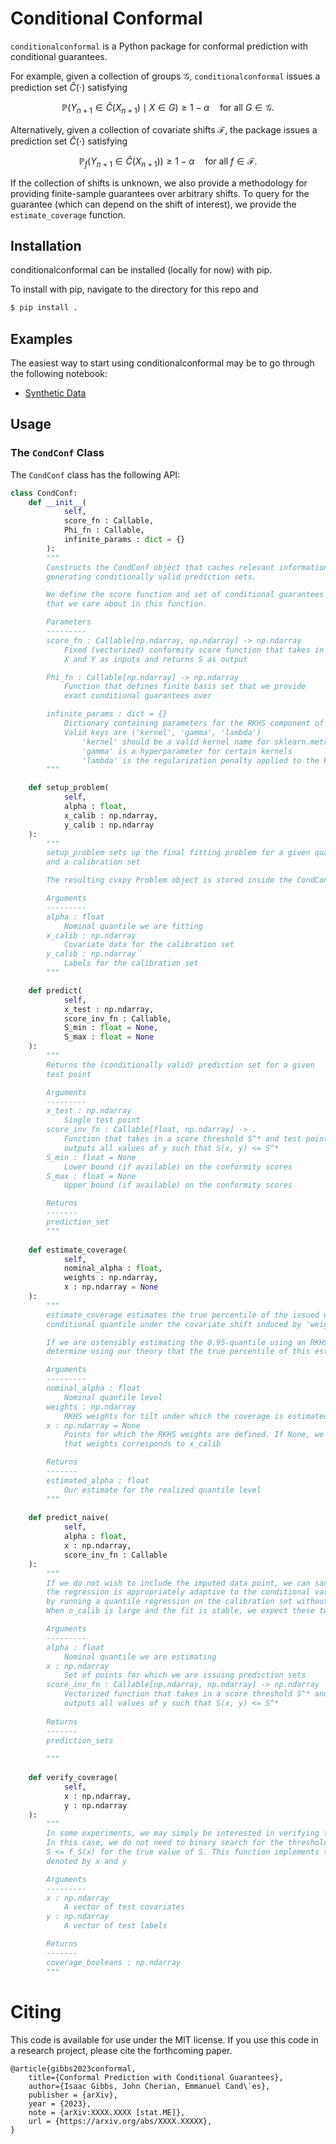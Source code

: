 # Conditional Conformal

`conditionalconformal` is a Python package for conformal prediction with 
conditional guarantees.

For example, given a collection of groups $\mathcal{G}$, `conditionalconformal` issues
a prediction set $\hat{C}(\cdot)$ satisfying

$$\mathbb{P}(Y_{n + 1} \in \hat{C}(X_{n + 1}) \mid X \in G) \geq 1 - \alpha \quad \text{for all $G \in \mathcal{G}$}.$$ 

Alternatively, given a collection of covariate shifts $\mathcal{F}$, the package issues
a prediction set $\hat{C}(\cdot)$ satisfying 

$$\mathbb{P}_ f(Y_{n + 1} \in \hat{C}(X_{n + 1})) \geq 1 - \alpha \quad \text{for all $f \in \mathcal{F}$}.$$ 


If the collection of shifts is unknown, we also provide a methodology
for providing finite-sample guarantees over arbitrary shifts. To query for the guarantee (which can
depend on the shift of interest), we provide the `estimate_coverage` function.

## Installation

conditionalconformal can be installed (locally for now) with pip.

To install with pip, navigate to the directory for this repo and

```bash
$ pip install . 
```

## Examples

The easiest way to start using conditionalconformal may be to go through the following notebook:

 * [Synthetic Data](https://github.com/jjcherian/conditional-conformal/blob/main/experiments/SyntheticData.ipynb)


## Usage

### The `CondConf` Class

The `CondConf` class has the following API:
```python
class CondConf:
    def __init__(
            self, 
            score_fn : Callable,
            Phi_fn : Callable,
            infinite_params : dict = {}
        ):
        """
        Constructs the CondConf object that caches relevant information for
        generating conditionally valid prediction sets.

        We define the score function and set of conditional guarantees
        that we care about in this function.

        Parameters
        ---------
        score_fn : Callable[np.ndarray, np.ndarray] -> np.ndarray
            Fixed (vectorized) conformity score function that takes in
            X and Y as inputs and returns S as output

        Phi_fn : Callable[np.ndarray] -> np.ndarray
            Function that defines finite basis set that we provide
            exact conditional guarantees over

        infinite_params : dict = {}
            Dictionary containing parameters for the RKHS component of the fit
            Valid keys are ('kernel', 'gamma', 'lambda')
                'kernel' should be a valid kernel name for sklearn.metrics.pairwise_kernels
                'gamma' is a hyperparameter for certain kernels
                'lambda' is the regularization penalty applied to the RKHS component
        """

    def setup_problem(
            self,
            alpha : float,
            x_calib : np.ndarray,
            y_calib : np.ndarray
    ):
        """
        setup_problem sets up the final fitting problem for a given quantile alpha
        and a calibration set

        The resulting cvxpy Problem object is stored inside the CondConf parent.

        Arguments
        ---------
        alpha : float 
            Nominal quantile we are fitting
        x_calib : np.ndarray
            Covariate data for the calibration set
        y_calib : np.ndarray
            Labels for the calibration set
        """

    def predict(
            self,
            x_test : np.ndarray,
            score_inv_fn : Callable,
            S_min : float = None,
            S_max : float = None
    ):
        """
        Returns the (conditionally valid) prediction set for a given 
        test point

        Arguments
        ---------
        x_test : np.ndarray
            Single test point
        score_inv_fn : Callable[float, np.ndarray] -> .
            Function that takes in a score threshold S^* and test point x and 
            outputs all values of y such that S(x, y) <= S^*
        S_min : float = None
            Lower bound (if available) on the conformity scores
        S_max : float = None
            Upper bound (if available) on the conformity scores

        Returns
        -------
        prediction_set
        """
    
    def estimate_coverage(
            self,
            nominal_alpha : float,
            weights : np.ndarray,
            x : np.ndarray = None
    ):
        """
        estimate_coverage estimates the true percentile of the issued estimate of the
        conditional quantile under the covariate shift induced by 'weights'

        If we are ostensibly estimating the 0.95-quantile using an RKHS fit, we may 
        determine using our theory that the true percentile of this estimate is only 0.93

        Arguments
        ---------
        nominal_alpha : float
            Nominal quantile level
        weights : np.ndarray
            RKHS weights for tilt under which the coverage is estimated
        x : np.ndarray = None
            Points for which the RKHS weights are defined. If None, we assume
            that weights corresponds to x_calib

        Returns
        -------
        estimated_alpha : float
            Our estimate for the realized quantile level
        """
    
    def predict_naive(
            self,
            alpha : float,
            x : np.ndarray,
            score_inv_fn : Callable
    ):
        """
        If we do not wish to include the imputed data point, we can sanity check that
        the regression is appropriately adaptive to the conditional variability in the data
        by running a quantile regression on the calibration set without any imputation. 
        When n_calib is large and the fit is stable, we expect these two sets to nearly coincide.

        Arguments
        ---------
        alpha : float
            Nominal quantile we are estimating
        x : np.ndarray
            Set of points for which we are issuing prediction sets
        score_inv_fn : Callable[np.ndarray, np.ndarray] -> np.ndarray
            Vectorized function that takes in a score threshold S^* and test point x and 
            outputs all values of y such that S(x, y) <= S^*
        
        Returns
        -------
        prediction_sets
        
        """
    
    def verify_coverage(
            self,
            x : np.ndarray,
            y : np.ndarray
    ):
        """
        In some experiments, we may simply be interested in verifying the coverage of our method.
        In this case, we do not need to binary search for the threshold S^*, but only need to verify that
        S <= f_S(x) for the true value of S. This function implements this check for test points
        denoted by x and y

        Arguments
        ---------
        x : np.ndarray
            A vector of test covariates
        y : np.ndarray
            A vector of test labels

        Returns
        -------
        coverage_booleans : np.ndarray
        """
```

# Citing
This code is available for use under the MIT license.
If you use this code in a research project, please cite the forthcoming paper. 
```
@article{gibbs2023conformal,
    title={Conformal Prediction with Conditional Guarantees},
    author={Isaac Gibbs, John Cherian, Emmanuel Cand\`es},
    publisher = {arXiv},
    year = {2023},
    note = {arXiv:XXXX.XXXX [stat.ME]},
    url = {https://arxiv.org/abs/XXXX.XXXXX},
}
``` 
